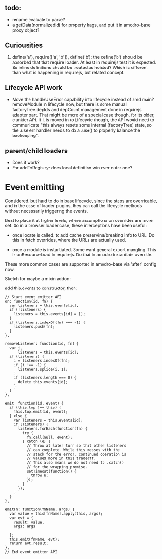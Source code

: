 ## todo:

* rename evaluate to parse?
* a getData(normalizedId) for property bags, and put it in amodro-base proxy object?

## Curiousities

1) define('a'), require(['a', 'b']), define('b'): the define('b') should be absorbed that that require loader. At least in requirejs test it is expected. So inline definitions should be treated as hoisted? Which is different than what is happening in requirejs, but related concept.

## Lifecycle API work

* Move the handleUseError capability into lifecycle instead of amd main? removeModule in lifecycle now, but there is some manual factoryTree.depIds and depCount management done in requirejs adapter part. That might be more of a special case though, for its older, clunkier API. If it is moved in to Lifecycle though, the API would need to communicate "this always resets some internal (factoryTree) state, so the .use err handler needs to do a .use() to properly balance the bookeeping".

## parent/child loaders

* Does it work?
* For addToRegistry: does local definition win over outer one?


# Event emitting

Considered, but hard to do in base lifecycle, since the steps are overridable,
and in the case of loader plugins, they can call the lifecycle methods without
necessarily triggering the events.

Best to place it at higher levels, where assumptions on overrides are more set.
So in a browser loader case, these interceptions have been useful:

* once locate is called, to add cache preserving/breaking info to URL.
  Do this in fetch overrides, where the URLs are actually used.

* once a module is instantiated. Some want general export mangling.
  This is onResourceLoad in requirejs. Do that in amodro instantiate override.

These more common cases are supported in amodro-base via 'after' config now.


Sketch for maybe a mixin addon:

add this.events to constructor, then:

    // Start event emitter API
    on: function(id, fn) {
      var listeners = this.events[id];
      if (!listeners) {
        listeners = this.events[id] = [];
      }
      if (listeners.indexOf(fn) === -1) {
        listeners.push(fn);
      }
    },

    removeListener: function(id, fn) {
      var i,
          listeners = this.events[id];
      if (listeners) {
        i = listeners.indexOf(fn);
        if (i !== -1) {
          listeners.splice(i, 1);
        }
        if (listeners.length === 0) {
          delete this.events[id];
        }
      }
    },

    emit: function(id, event) {
      if (this.top !== this) {
        this.top.emit(id, event);
      } else {
        var listeners = this.events[id];
        if (listeners) {
          listeners.forEach(function(fn) {
            try {
              fn.call(null, event);
            } catch (e) {
              // Throw at later turn so that other listeners
              // can complete. While this messes with the
              // stack for the error, continued operation is
              // valued more in this tradeoff.
              // This also means we do not need to .catch()
              // for the wrapping promise.
              setTimeout(function() {
                throw e;
              });
            }
          });
        }
      }
    },

    emitFn: function(fnName, args) {
      var value = this[fnName].apply(this, args);
      var evt = {
        result: value,
        args: args

      };
      this.emit(fnName, evt);
      return evt.result;
    },
    // End event emitter API

